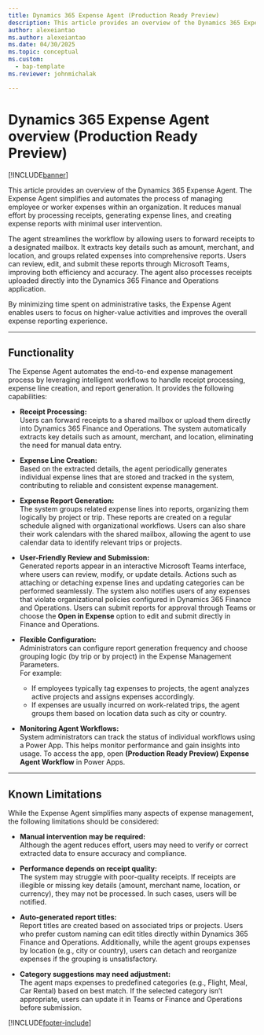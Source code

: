 ```yaml
---
title: Dynamics 365 Expense Agent (Production Ready Preview)
description: This article provides an overview of the Dynamics 365 Expense Agent.
author: alexeiantao
ms.author: alexeiantao
ms.date: 04/30/2025
ms.topic: conceptual
ms.custom: 
  - bap-template
ms.reviewer: johnmichalak

---
```

# Dynamics 365 Expense Agent overview (Production Ready Preview)

[!INCLUDE[banner](../includes/banner.md)]

This article provides an overview of the Dynamics 365 Expense Agent. The Expense Agent simplifies and automates the process of managing employee or worker expenses within an organization. It reduces manual effort by processing receipts, generating expense lines, and creating expense reports with minimal user intervention.

The agent streamlines the workflow by allowing users to forward receipts to a designated mailbox. It extracts key details such as amount, merchant, and location, and groups related expenses into comprehensive reports. Users can review, edit, and submit these reports through Microsoft Teams, improving both efficiency and accuracy. The agent also processes receipts uploaded directly into the Dynamics 365 Finance and Operations application.

By minimizing time spent on administrative tasks, the Expense Agent enables users to focus on higher-value activities and improves the overall expense reporting experience.

---

## Functionality

The Expense Agent automates the end-to-end expense management process by leveraging intelligent workflows to handle receipt processing, expense line creation, and report generation. It provides the following capabilities:

- **Receipt Processing:**  
  Users can forward receipts to a shared mailbox or upload them directly into Dynamics 365 Finance and Operations. The system automatically extracts key details such as amount, merchant, and location, eliminating the need for manual data entry.

- **Expense Line Creation:**  
  Based on the extracted details, the agent periodically generates individual expense lines that are stored and tracked in the system, contributing to reliable and consistent expense management.

- **Expense Report Generation:**  
  The system groups related expense lines into reports, organizing them logically by project or trip. These reports are created on a regular schedule aligned with organizational workflows. Users can also share their work calendars with the shared mailbox, allowing the agent to use calendar data to identify relevant trips or projects.

- **User-Friendly Review and Submission:**  
  Generated reports appear in an interactive Microsoft Teams interface, where users can review, modify, or update details. Actions such as attaching or detaching expense lines and updating categories can be performed seamlessly. The system also notifies users of any expenses that violate organizational policies configured in Dynamics 365 Finance and Operations. Users can submit reports for approval through Teams or choose the **Open in Expense** option to edit and submit directly in Finance and Operations.

- **Flexible Configuration:**  
  Administrators can configure report generation frequency and choose grouping logic (by trip or by project) in the Expense Management Parameters.  
  For example:  
  - If employees typically tag expenses to projects, the agent analyzes active projects and assigns expenses accordingly.  
  - If expenses are usually incurred on work-related trips, the agent groups them based on location data such as city or country.

- **Monitoring Agent Workflows:**  
  System administrators can track the status of individual workflows using a Power App. This helps monitor performance and gain insights into usage. To access the app, open **(Production Ready Preview) Expense Agent Workflow** in Power Apps.

---

## Known Limitations

While the Expense Agent simplifies many aspects of expense management, the following limitations should be considered:

- **Manual intervention may be required:**  
  Although the agent reduces effort, users may need to verify or correct extracted data to ensure accuracy and compliance.

- **Performance depends on receipt quality:**  
  The system may struggle with poor-quality receipts. If receipts are illegible or missing key details (amount, merchant name, location, or currency), they may not be processed. In such cases, users will be notified.

- **Auto-generated report titles:**  
  Report titles are created based on associated trips or projects. Users who prefer custom naming can edit titles directly within Dynamics 365 Finance and Operations. Additionally, while the agent groups expenses by location (e.g., city or country), users can detach and reorganize expenses if the grouping is unsatisfactory.

- **Category suggestions may need adjustment:**  
  The agent maps expenses to predefined categories (e.g., Flight, Meal, Car Rental) based on best match. If the selected category isn’t appropriate, users can update it in Teams or Finance and Operations before submission.



[!INCLUDE[footer-include](../includes/footer-banner.md)]
